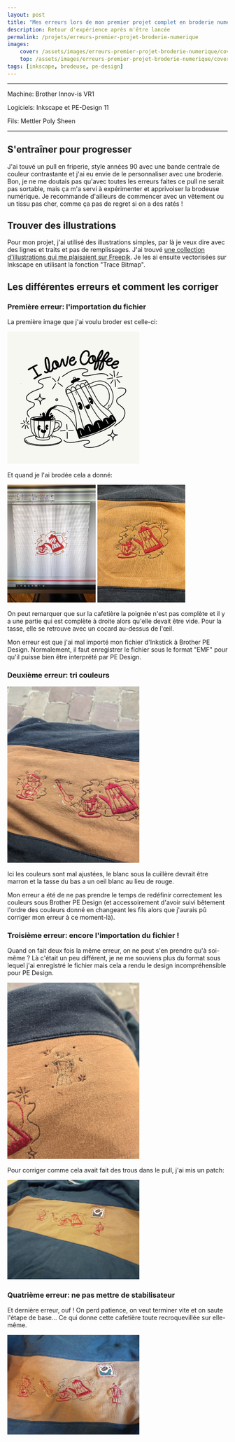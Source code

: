 ```yaml
---
layout: post
title: "Mes erreurs lors de mon premier projet complet en broderie numérique"
description: Retour d'expérience après m'être lancée
permalink: /projets/erreurs-premier-projet-broderie-numerique
images:
    cover: /assets/images/erreurs-premier-projet-broderie-numerique/cover.jpg 
    top: /assets/images/erreurs-premier-projet-broderie-numerique/cover.jpg 
tags: [inkscape, brodeuse, pe-design]
---
```


<hr/>

Machine: Brother Innov-is VR1

Logiciels: Inkscape et PE-Design 11

Fils: Mettler Poly Sheen

<hr/>

## S'entraîner pour progresser

J'ai touvé un pull en friperie, style années 90 avec une bande centrale de couleur contrastante et j'ai eu envie de le personnaliser avec une broderie. Bon, je ne me doutais pas qu'avec toutes les erreurs faites ce pull ne serait pas sortable, mais ça m'a servi à expérimenter et apprivoiser la brodeuse numérique.
Je recommande d'ailleurs de commencer avec un vêtement ou un tissu pas cher, comme ça pas de regret si on a des ratés !

## Trouver des illustrations

Pour mon projet, j'ai utilisé des illustrations simples, par là je veux dire avec des lignes et traits et pas de remplissages. J'ai trouvé [une collection d'illustrations qui me plaisaient sur Freepik](https://www.freepik.com/serie/63704449). Je les ai ensuite vectorisées sur Inkscape en utilisant la fonction "Trace Bitmap".

## Les différentes erreurs et comment les corriger

### Première erreur: l'importation du fichier

La première image que j'ai voulu broder est celle-ci:

<img src="/assets/images/erreurs-premier-projet-broderie-numerique/importation-fichier-original.jpg" style="max-width: 60%" /> 

Et quand je l'ai brodée cela a donné:

<div class="list-multiple-images">
    <img src="/assets/images/erreurs-premier-projet-broderie-numerique/importation-fichier.jpg" style="max-width: 40%" /> 
    <img src="/assets/images/erreurs-premier-projet-broderie-numerique/importation-fichier-resultat.jpg" style="max-width: 40%" />
</div>

On peut remarquer que sur la cafetière la poignée n'est pas complète et il y a une partie qui est complète à droite alors qu'elle devait être vide. Pour la tasse, elle se retrouve avec un cocard au-dessus de l'œil.

Mon erreur est que j'ai mal importé mon fichier d'Inkstick à Brother PE Design. Normalement, il faut enregistrer le fichier sous le format "EMF" pour qu'il puisse bien être interprété par PE Design.

### Deuxième erreur: tri couleurs

<img src="/assets/images/erreurs-premier-projet-broderie-numerique/tri-couleurs.jpg" style="max-width: 60%" />

Ici les couleurs sont mal ajustées, le blanc sous la cuillère devrait être marron et la tasse du bas a un oeil blanc au lieu de rouge.

Mon erreur a été de ne pas prendre le temps de redéfinir correctement les couleurs sous Brother PE Design (et accessoirement d'avoir suivi bêtement l'ordre des couleurs donné en changeant les fils alors que j'aurais pû corriger mon erreur à ce moment-là).

### Troisième erreur: encore l'importation du fichier !

Quand on fait deux fois la même erreur, on ne peut s'en prendre qu'à soi-même ? Là c'était un peu différent, je ne me souviens plus du format sous lequel j'ai enregistré le fichier mais cela a rendu le design incompréhensible pour PE Design.

<img src="/assets/images/erreurs-premier-projet-broderie-numerique/importation-fichier-2-resultat.jpg" style="max-width: 60%" />

Pour corriger comme cela avait fait des trous dans le pull, j'ai mis un patch: 

<img src="/assets/images/erreurs-premier-projet-broderie-numerique/importation-fichier-2-patch.jpg" style="max-width: 60%" />

### Quatrième erreur: ne pas mettre de stabilisateur

Et dernière erreur, ouf ! On perd patience, on veut terminer vite et on saute l'étape de base... Ce qui donne cette cafetière toute recroquevillée sur elle-même.

<img src="/assets/images/erreurs-premier-projet-broderie-numerique/absence-stabilisateur.jpg" style="max-width: 60%" />


